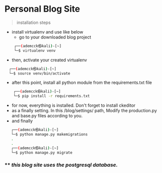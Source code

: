 # Personal Blog Site

> installation steps
 - install virtualenv and use like below
    * go to your downloaded blog project
   ```bash
    ┌──(ademcck㉿kali)-[~]
    └─$ virtualenv venv
   ```
 - then, activate your created virtualenv
  ```bash
    ┌──(ademcck㉿kali)-[~]
    └─$ source venv/bin/activate

  ```
 - after this point, install all python module from the requirements.txt file
  ```bash
      ┌──(ademcck㉿kali)-[~]
      └─$ pip install -r requirements.txt

  ```
 - for now, everything is installed. Don't forget to install ckeditor
 - as a finally setting. In this /blog/settings/ path, Modify the production.py and base.py files according to you.
 - and finally
  ```bash
     ┌──(ademcck㉿kali)-[~]
     └─$ python manage.py makemigrations
     .
     .
     ┌──(ademcck㉿kali)-[~]
     └─$ python manage.py migrate

  ``` 
  
### **  _this blog site uses the postgresql database._ 
